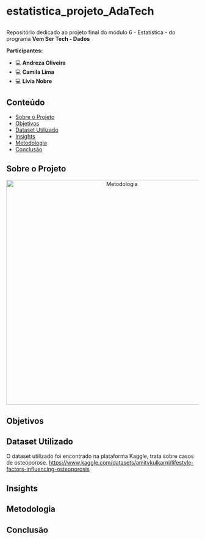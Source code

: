 # estatistica_projeto_AdaTech
## 
Repositório dedicado ao projeto final do módulo 6 - Estatística - do programa **Vem Ser Tech - Dados**

**Participantes:** 

- <i class="fa fa-computer" aria-hidden="true"></i>:computer:
**Andreza Oliveira**
- <i class="fa fa-computer" aria-hidden="true"></i>:computer:
**Camila Lima**
- <i class="fa fa-computer" aria-hidden="true"></i>:computer:
**Lívia Nobre**
  
## Conteúdo
- [Sobre o Projeto](#Sobreoprojeto)
- [Objetivos](#Objetivos)
- [Dataset Utilizado](#DataSetUtilizado)
- [Insights](#Insights)
- [Metodologia](#Metodologia)
- [Conclusão](#Conslusão)
  


## Sobre o Projeto

<p align="center"> 
<img width="590" align="center" alt="Metodologia" src="medico-de-vista-frontal-explicando-anatomia_23-2149870307.avif">
</p> 



## Objetivos



## Dataset Utilizado
O dataset utilizado foi encontrado na plataforma Kaggle, trata sobre  casos de osteoporose. 
https://www.kaggle.com/datasets/amitvkulkarni/lifestyle-factors-influencing-osteoporosis


## Insights



## Metodologia





## Conclusão



